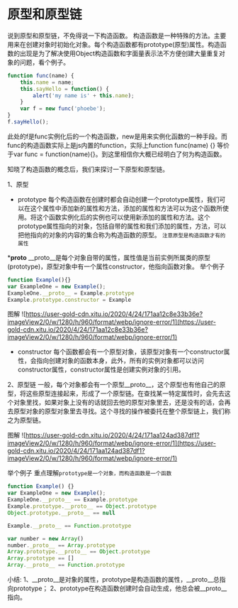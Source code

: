 # 原型和原型链
说到原型和原型链，不免得说一下构造函数。
构造函数是一种特殊的方法。主要用来在创建对象时初始化对象。每个构造函数都有prototype(原型)属性。构造函数的出现是为了解决使用Object构造函数和字面量表示法不方便创建大量重复对象的问题，看个例子。

```javascript
function func(name) {
    this.name = name;
    this.sayHello = function() {
        alert('my name is' + this.name);
    }
    var f = new func('phoebe');
}
f.sayHello();
```

此处的f是func实例化后的一个构造函数，new是用来实例化函数的一种手段。而func的构造函数实际上是js内置的function，实际上function func(name) {} 等价于var func = function(name){}。到这里相信你大概已经明白了何为构造函数。

知晓了构造函数的概念后，我们来探讨一下原型和原型链。

1、原型
* prototype
每个构造函数在创建时都会自动创建一个prototype属性，我们可以在这个属性中添加新的属性和方法，添加的属性和方法可以为这个函数所使用。将这个函数实例化后的实例也可以使用新添加的属性和方法。这个prototype属性指向的对象，包括自带的属性和我们添加的属性，方法，可以把他指向的对象的内容的集合称为构造函数的原型。
`注意原型是构造函数才有的属性`

*__proto__
__proto__是每个对象自带的属性，属性值是当前实例所属类的原型(prototype)，原型对象中有一个属性constructor，他指向函数对象。
举个例子

```js
function Example(){}
var ExampleOne = new Example();
ExampleOne.__proto__ = Example.prototype
Example.prototype.constructor = Example
```

图解
![https://user-gold-cdn.xitu.io/2020/4/24/171aa12c8e33b36e?imageView2/0/w/1280/h/960/format/webp/ignore-error/1](https://user-gold-cdn.xitu.io/2020/4/24/171aa12c8e33b36e?imageView2/0/w/1280/h/960/format/webp/ignore-error/1)

* constructor
每个函数都会有一个原型对象，该原型对象有一个constructor属性，会指向创建对象的函数本身，此外，所有的实例对象都可以访问constructor属性，constructor属性是创建实例对象的引用。

2、原型链
一般，每个对象都会有一个原型__proto__，这个原型也有他自己的原型，将这些原型连接起来，形成了一个原型链。在查找某一特定属性时，会先去这个对象里找，如果对象上没有的话就回去他的原型对象里去，还是没有的话，会再去原型对象的原型对象里去寻找。这个寻找的操作被委托在整个原型链上，我们称之为原型链。

图解
![https://user-gold-cdn.xitu.io/2020/4/24/171aa124ad387df1?imageView2/0/w/1280/h/960/format/webp/ignore-error/1](https://user-gold-cdn.xitu.io/2020/4/24/171aa124ad387df1?imageView2/0/w/1280/h/960/format/webp/ignore-error/1)

举个例子
重点理解`prototype是一个对象，而构造函数是一个函数`

```js
function Example() {}
var ExampleOne = new Example();
ExampleOne.__proto__ == Example.prototype
Example.prototype.__proto__ == Object.prototype
Object.prototype.__proto__ == null

Example.__proto__ == Function.prototype 

var number = new Array()
number._proto__ == Array.prototype
Array.prototype.__proto__ == Object.prototype
Array.prototype == []
Array.__proto__ == Function.prototype
```

小结:
1、__proto__是对象的属性，prototype是构造函数的属性，__proto__总指向prototype；
2、prototype在构造函数创建时会自动生成，他总会被__proto__指向。